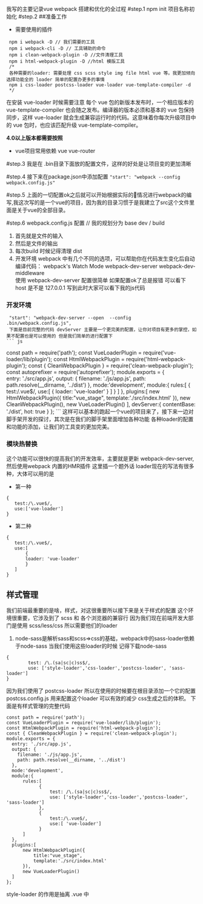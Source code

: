 我写的主要记录vue webpack 搭建和优化的全过程
#step.1
 npm init 项目名称初始化
#step.2 
##准备工作 
 * 需要使用的插件
```
 npm i webpack -D // 我们需要的工具
 npm i webpack-cli -D // 工具辅助的命令
 npm i clean-webpack-plugin -D //文件清理工具
 npm i html-webpack-plugin -D //html 模版工具 
 /*
 各种需要的loader: 需要处理 css scss style img file html vue 等。我更加倾向选择功能全的 loader 简单的配置办更多的事情
 npm i css-loader postcss-loader vue-loader vue-template-compiler -d
 */
 ```
 在安装 vue-loader 时候需要注意
 每个 vue 包的新版本发布时，一个相应版本的 vue-template-compiler 也会随之发布。编译器的版本必须和基本的 vue 包保持同步，这样 vue-loader 就会生成兼容运行时的代码。这意味着你每次升级项目中的 vue 包时，也应该匹配升级 vue-template-compiler。
 
**4.0以上版本都需要按照**
 * vue项目常用依赖 vue vue-router 

#step.3
我是在 .bin目录下面放的配置文件，这样的好处是让项目变的更加清晰

#step.4 
接下来在package.json中添加配置
`"start": "webpack --config webpack.config.js"`

#step.5 
上面的一切配置ok之后就可以开始根据实际的情况进行webpack的编写,我这次写的是一个vue的项目，因为我的目录习惯于是我建立了src这个文件里面是关于vue的全部目录。

#step.6 
webpack.config.js 配置
// 我的规划分为 base dev / build 
1. 首先就是文件的输入
2. 然后是文件的输出
3. 每次build 时候记得清理 dist
4. 开发环境 
    webpack 中有几个不同的选项，可以帮助你在代码发生变化后自动编译代码：
    webpack's Watch Mode
    webpack-dev-server
    webpack-dev-middleware    
    使用 webpack-dev-server
    配置很简单 如果配置ok了总是报错 可以看下 host 是不是 127.0.0.1 
    写到此时大家可以看下我的js代码
### 开发环境
     "start": "webpack-dev-server --open  --config .bin/webpack.config.js",
     下面是目前完整的代码 devServer 主要是一个更完美的配置，让你对项目有更多的掌控，如果不配置也是可以使用的 但是我们简单的进行配置下
    ``` js
const path = require('path');
const VueLoaderPlugin = require('vue-loader/lib/plugin');
const HtmlWebpackPlugin = require('html-webpack-plugin');
const { CleanWebpackPlugin } = require('clean-webpack-plugin');
const autoprefixer = require('autoprefixer');
module.exports = {    
  entry: './src/app.js',
  output: {
    filename: './js/app.js',
    path: path.resolve(__dirname, '../dist')
  },
  mode:'development',
  module:{
      rules:[
          {
              test:/\.vue$/,
              use:[
                  {
                    loader: 'vue-loader'
                  }
              ]
          }
      ]
  },
  plugins:[
      new HtmlWebpackPlugin({
          title:"vue_stage",
          template:'./src/index.html'
      }),
      new CleanWebpackPlugin(),
      new VueLoaderPlugin()
  ],
  devServer:{
    contentBase: './dist',
    hot: true
  }
};
    ```
这样可以基本的跑起一个vue的项目来了，接下来一边对脚手架开发的探讨，其次是在我们的脚手架里面增加各种功能
各种loader的配置和功能的添加，让我们的工具变的更加完美。
### 模块热替换 
这个功能可以很快的提高我们的开发效率，主要就是更新 webpack-dev-server,然后使用webpack 内置的HMR插件
这里插一个题外话 loader现在的写法有很多种，大体可以用的是

* 第一种
 ```
{
    test:/\.vue$/,
    use:['vue-loader']
}
 ```
 * 第二种

 ```
 {
    test:/\.vue$/,
    use:[
        {
        loader: 'vue-loader'
        }
    ]
}
 ```
## 样式管理 
我们前端最重要的是啥，样式，对这很重要所以接下来是关于样式的配置 这个环境很重要，它涉及到了 scss 和 各个浏览器的兼容行
因为我们现在前端开发大部门是使用 scss/less/css 所以需要他们的loader
1. node-sass是解析sass和scss=>css的基础，webpack中的sass-loader依赖于node-sass
当我们使用这些loader的时候 记得下载node-sass 
```
{
        test: /\.(sa|sc|c)ss$/,
        use: ['style-loader','css-loader','postcss-loader', 'sass-loader']
}
```
因为我们使用了 postcss-loader 所以在使用的时候要在根目录添加一个它的配置 postcss.config.js 用来配置这个loader 可以有效的减少 css生成之后的体积。
下面是有样式管理的完整代码
```
const path = require('path');
const VueLoaderPlugin = require('vue-loader/lib/plugin');
const HtmlWebpackPlugin = require('html-webpack-plugin');
const { CleanWebpackPlugin } = require('clean-webpack-plugin');
module.exports = {    
  entry: './src/app.js',
  output: {
    filename: './js/app.js',
    path: path.resolve(__dirname, '../dist')
  },
  mode:'development',
  module:{
      rules:[
            {
                test: /\.(sa|sc|c)ss$/,
                use: ['style-loader','css-loader','postcss-loader', 'sass-loader']
            },  
            {
                test:/\.vue$/,
                use:[ 'vue-loader']
            }
      ]
  },
  plugins:[
      new HtmlWebpackPlugin({
          title:"vue_stage",
          template:'./src/index.html'
      }),     
      new VueLoaderPlugin()
  ]
};
```
style-loader 的作用是抽离 .vue 中<style> 标签里面的代码，并且要把它放到首位,这样我们在开发过程中样式的编辑基本就完成了

### css文件抽离 (打包用)
写到这里我们打包的css仅仅只有一个js文件，这样会造成一个冗余，我们要想办法把css抽离出来，我选用的插件是 MiniCssExtractPlugin，它是支持webpack4.3+的，
见代码
```
 {
    test: /\.(sa|sc|c)ss$/,
    use: [        
        {
            loader: MiniCssExtractPlugin.loader,
            options: {                        
            publicPath: '../',
            hmr: false,
            reloadAll:true
            },
        },  
        'css-loader',
        'postcss-loader',
        'sass-loader'
        
    ]
}
```
```
new MiniCssExtractPlugin({
    filename: './css/[name].css',
    chunkFilename: '[id].css',
})
```
这样我们打包出一个main.css,接下来我们要做的是css文件的同类提取，和代码压缩
optimize-css-assets-webpack-plugin 这个插件可以用于压缩和去重 
```
 new optimizeCss()
```
### postcss.config 配置
当css样式代码被压缩之后，我们需要让我们写的代码有更好的兼容性 在配置 postcss.config.js 时候注意我们 autoprefixer 的版本，我这个项目的版本 9.6.1要把 autoprefixer 改成  overrideBrowserslist，

### 打包日志

我们要给我们的每个 css 文件加一个时间戳 new webpack.BannerPlugin('Build time : '+new Date().toString())

目前我们完成了 css 的开发 和 打包 配置，接下来主要是 js的 这两方面配置。

## js 管理
做到这里很有意思，我们 js并没有1行代码，而我们前面的例子中我们打包的app.js 文件确有 97kb 天啊，这是多么可怕的一件事。不要担心我们慢慢来。
在没有做任何js配置的时候 我们的项目是可以正常运行的，这是一件高兴的事情,我们在 script 标签内尝试 引用外部的 css scss 等文件都是可以的
这是因为 vue-loader 的作用。 但是目前很多浏览器对js并不能很好的支持， 所以我们要在这方面做一些文章，它们主要表现在打包的过程中，其中之一就是 es6 语法的
转换,到现在为止。我们面对的是两个问题 重复js 代码的抽离 ，公共资源的抽离。
```
buildCongfig.optimization = {
    splitChunks:{
        chunks: "all",
        minSize:0,
        minChunks:1
    }
};
```
splitChunks 的详细介绍可以参考另一篇 学习文章 **splitChunks** https://www.codercto.com/a/24308.html


#### 这里我先描述一下 vue-loader 的作用 

vue-loader是webpack的一个loader，用于处理.vue文件。
.vue 文件是一个自定义的文件类型，用类 HTML 语法描述一个 Vue 组件。每个 .vue 文件包含三种类型的顶级语言块 <template>、<script>和 <style>。
vue-loader 会解析文件，提取每个语言块，如有必要会通过其它 loader 处理（比如<script>默认用babel-loader处理，<style>默认用style-loader处理），最后将他们组装成一个 CommonJS 模块，module.exports 出一个 Vue.js 组件对象。

关于js部分的管理，我把它分为两个部分，其中一个 js 兼容问题，另一个是公共代码。
公共代码
https://blog.csdn.net/qq_17175013/article/details/87024522
js兼容问题

## ts模块

## 优化
 前面的步骤，基本就完成了vue webpack的基本配置,但是我们怎么能把webpack的性能开到最大呢